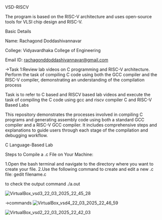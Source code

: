 VSD-RISCV

The program is based on the RISC-V architecture and uses open-source tools for VLSI chip design and RISC-V.

Basic Details

Name: Rachagond Doddashivannavar

College: Vidyavardhaka College of Engineering

Email ID: rachagonddoddashivannavar@gmail.com


->Task 1:Review lab videos on C programming and RISC-V architecture. Perform the task of compiling C code using both the GCC compiler and the RISC-V compiler, demonstrating an understanding of the compilation process

Task is to refer to C based and RISCV based lab videos and execute the task of compiling the C code using gcc and riscv compiler
C and RISC-V Based Labs

This repository demonstrates the processes involved in compiling C programs and generating assembly code using both a standard GCC compiler and a RISC-V GCC compiler. It includes comprehensive steps and explanations to guide users through each stage of the compilation and debugging workflow.

C Language-Based Lab

Steps to Compile a .c File on Your Machine:

1.Open the bash terminal and navigate to the directory where you want to create your file.
2.Use the following command to create and edit a new .c file:
  gedit filename.c

to check the output command
 ./a.out

 ![VirtualBox_vsd3_22_03_2025_22_45_28](https://github.com/user-attachments/assets/5728c6cf-335b-4246-945e-d3c8b53aacbe)

 ->commands
 ![VirtualBox_vsd4_22_03_2025_22_46_59](https://github.com/user-attachments/assets/92eea395-9bab-420f-86d8-9867b0dd8fd3)

 ![VirtualBox_vsd2_22_03_2025_22_42_03](https://github.com/user-attachments/assets/2f964922-c205-453e-b5c4-51a0fc8a97d1)


